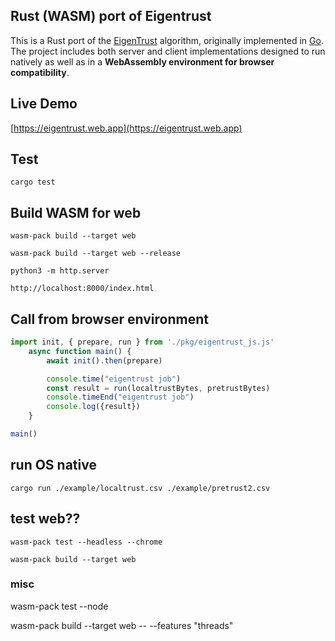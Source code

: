 ## Rust (WASM) port of Eigentrust
This is a Rust port of the [EigenTrust](https://nlp.stanford.edu/pubs/eigentrust.pdf) algorithm, originally implemented in [Go](https://github.com/Karma3Labs/go-eigentrust). The project includes both server and client implementations designed to run natively as well as in a **WebAssembly environment for browser compatibility**.

## Live Demo
[https://eigentrust.web.app](https://eigentrust.web.app)

## Test
```
cargo test
```

## Build WASM for web
```
wasm-pack build --target web

wasm-pack build --target web --release

python3 -m http.server

http://localhost:8000/index.html
```

## Call from browser environment
```js
import init, { prepare, run } from './pkg/eigentrust_js.js'
    async function main() {
        await init().then(prepare)

        console.time("eigentrust job")
        const result = run(localtrustBytes, pretrustBytes)
        console.timeEnd("eigentrust job")
        console.log({result})
    }

main()
```

## run OS native
```
cargo run ./example/localtrust.csv ./example/pretrust2.csv
```

## test web??
```
wasm-pack test --headless --chrome

wasm-pack build --target web
```


### misc 
wasm-pack test --node

wasm-pack build --target web -- --features "threads"